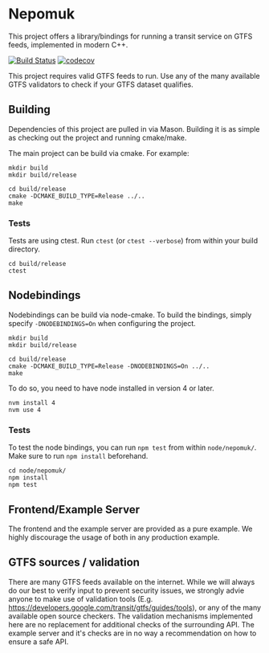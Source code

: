 # Nepomuk

This project offers a library/bindings for running a transit service on GTFS feeds, implemented in modern C++.

[![Build Status](https://travis-ci.com/mapbox/nepomuk.svg?token=bB1pwxscyosgCFnSzzds&branch=master)](https://travis-ci.com/mapbox/nepomuk)
[![codecov](https://codecov.io/gh/mapbox/nepomuk/branch/master/graph/badge.svg?token=yDJlm8LLSU)](https://codecov.io/gh/mapbox/nepomuk)

This project requires valid GTFS feeds to run. Use any of the many available GTFS validators to check if your GTFS dataset qualifies.

## Building

Dependencies of this project are pulled in via Mason. Building it is as simple as checking out the project and running cmake/make.

The main project can be build via cmake.
For example:

```
mkdir build
mkdir build/release

cd build/release
cmake -DCMAKE_BUILD_TYPE=Release ../..
make
```

### Tests

Tests are using ctest. Run `ctest` (or `ctest --verbose`) from within your build directory.

```
cd build/release
ctest
```

## Nodebindings

Nodebindings can be build via node-cmake. To build the bindings, simply specify `-DNODEBINDINGS=On` when configuring the project.

```
mkdir build
mkdir build/release

cd build/release
cmake -DCMAKE_BUILD_TYPE=Release -DNODEBINDINGS=On ../..
make
```

To do so, you need to have node installed in version 4 or later.

```
nvm install 4
nvm use 4
```

### Tests
To test the node bindings, you can run `npm test` from within `node/nepomuk/`.
Make sure to run `npm install` beforehand.

```
cd node/nepomuk/
npm install
npm test
```

## Frontend/Example Server

The frontend and the example server are provided as a pure example. We highly discourage the usage of both in any production example.

## GTFS sources / validation

There are many GTFS feeds available on the internet. While we will always do our best to verify input to prevent security issues,
we strongly advie anyone to make use of validation tools (E.g. https://developers.google.com/transit/gtfs/guides/tools), or any
of the many available open source checkers.
The validation mechanisms implemented here are no replacement for additional checks of the surrounding API. The example server and it's checks are in no way a recommendation on how to ensure a safe API.
